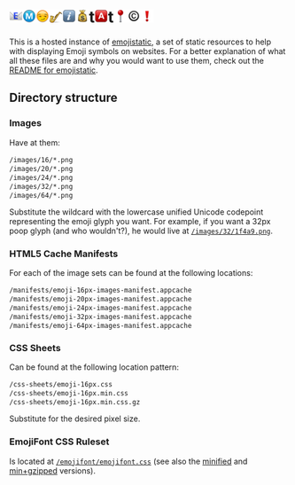 # ![e](images/24/1f4e7.png)![m](images/24/24c2.png)![o](images/24/1f60f.png)![j](images/24/1f3b7.png)![i](images/24/2139.png)![s](images/24/1f4b0.png)t![a](images/24/1f170.png)t![i](images/24/1f4cd.png)![c](images/24/00a9.png)![!](images/24/2757.png)

This is a hosted instance of [emojistatic](https://github.com/mroth/emojistatic), a set of static resources to help with displaying Emoji symbols on websites.  For a better explanation of what all these files are and why you would want to use them, check out the [README for emojistatic](https://github.com/mroth/emojistatic/blob/master/README.md).

Directory structure
-------------------

### Images
Have at them:

    /images/16/*.png
    /images/20/*.png
    /images/24/*.png
    /images/32/*.png
    /images/64/*.png

Substitute the wildcard with the lowercase unified Unicode codepoint representing the emoji glyph you want.  For example, if you want a 32px poop glyph (and who wouldn't?), he would live at [`/images/32/1f4a9.png`](/images/32/1f4a9.png).

### HTML5 Cache Manifests
For each of the image sets can be found at the following locations:

    /manifests/emoji-16px-images-manifest.appcache
    /manifests/emoji-20px-images-manifest.appcache
    /manifests/emoji-24px-images-manifest.appcache
    /manifests/emoji-32px-images-manifest.appcache
    /manifests/emoji-64px-images-manifest.appcache

### CSS Sheets
Can be found at the following location pattern:

    /css-sheets/emoji-16px.css
    /css-sheets/emoji-16px.min.css
    /css-sheets/emoji-16px.min.css.gz

Substitute for the desired pixel size.

### EmojiFont CSS Ruleset

Is located at [`/emojifont/emojifont.css`](/emojifont/emojifont.css) (see also the [minified](/emojifont/emojifont.min.css) and [min+gzipped](/emojifont/emojifont.min.css.gz) versions).
